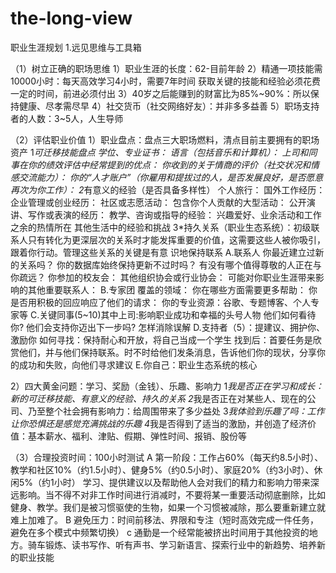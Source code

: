 # the-long-view
职业生涯规划
1.远见思维与工具箱

（1）树立正确的职场思维
  1）职业生涯的长度：62-目前年龄
  2）精通一项技能需10000小时：每天高效学习4小时，需要7年时间
     获取关键的技能和经验必须花费一定的时间，前进必须付出
  3）40岁之后能赚到的财富比为85%~90%：所以保持健康、尽孝需尽早
  4）社交货币（社交网络好友）：并非多多益善
  5）职场支持者的人数：3~5人，人生导师
  
（2）评估职业价值
  1）职业盘点：盘点三大职场燃料，清点目前主要拥有的职场资产
     1*可迁移技能盘点
        学位、专业证书：
        语言（包括音乐和计算机）：
        上司和同事在你的绩效评估中经常提到的优点：
        你收到的关于情商的评价（社交状况和情感交流能力）：
        你的“人才账户”（你雇用和提拔过的人，是否发展良好，是否愿意再次为你工作）：
     2*有意义的经验（是否具备多样性）
         个人旅行：
         国外工作经历：
         企业管理或创业经历：
         社区或志愿活动：
         包含你个人贡献的大型活动：
         公开演讲、写作或表演的经历：
         教学、咨询或指导的经验：
         兴趣爱好、业余活动和工作之余的热情所在
         其他生活中的经验和挑战
      3*持久关系（职业生态系统）：初级联系人只有转化为更深层次的关系时才能发挥重要的价值，这需要这些人被你吸引，跟着你行动。管理这些关系的关键是有意            识地保持联系
         A.联系人
         你最近建立过新的关系吗？
         你的数据库始终保持更新不过时吗？
         有没有哪个值得尊敬的人正在与你疏远？
         你参加的校友会：
         其他组织协会或行业协会：
         可能对你职业生涯带来影响的其他重要联系人：
        B.专家团
          覆盖的领域：
          你在哪些方面需要更多帮助：
          你是否用积极的回应响应了他们的请求：
          你的专业资源：谷歌、专题博客、个人专家等
        C.关键同事(5~10)其中上司:影响职业成功和幸福的头号人物
          他们如何看待你?
          他们会支持你迈出下一步吗?
          怎样消除误解
        D.支持者（5）：提建议、拥护你、激励你
          如何寻找：保持耐心和开放，将自己当成一个学生
          找到后：首要任务是欣赏他们，并与他们保持联系。时不时给他们发条消息，告诉他们你的现状，分享你的成功和失败，向他们寻求建议
        E.你自己：职业生态系统的核心
    
   2）四大黄金问题：学习、奖励（金钱）、乐趣、影响力
      1*我是否正在学习和成长：新的可迁移技能、有意义的经验、持久的关系
      2*我是否正在对某些人、现在的公司、乃至整个社会拥有影响力：给周围带来了多少益处
      3*我体验到乐趣了吗：工作让你恐惧还是感觉充满挑战的乐趣
      4*我是否得到了适当的激励，并创造了经济价值：基本薪水、福利、津贴、假期、弹性时间、报销、股份等
      
      
（3）合理投资时间：100小时测试
    A 第一阶段：工作占60%（每天约8.5小时）、教学和社区10%（约1.5小时）、健身5%（约0.5小时）、家庭20%（约3小时）、休闲5%（约1小时）
    学习、提供建议以及帮助他人会对我们的精力和影响力带来深远影响。当不得不对非工作时间进行消减时，不要将某一重要活动彻底删除，比如健身、教学。我们是被习惯驱使的生物，如果一个习惯被减除，那么要重新建立就难上加难了。
    B 避免压力：时间前移法、界限和专注（短时高效完成一件任务，避免在多个模式中频繁切换）
    c 通勤是一个经常能被挤出时间用于其他投资的地方。骑车锻炼、读书写作、听有声书、学习新语言、探索行业中的新趋势、培养新的职业技能
    
          
         
          
          
          
        
          
          
         
         
   
